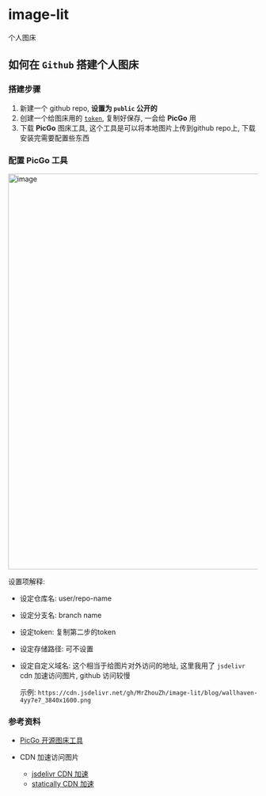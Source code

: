 # image-lit

个人图床

## 如何在 `Github` 搭建个人图床

### 搭建步骤

1. 新建一个 github repo, **设置为 `public` 公开的**
2. 创建一个给图床用的 [`token`](https://github.com/settings/tokens), 复制好保存, 一会给 **PicGo** 用
3. 下载 **PicGo** 图床工具, 这个工具是可以将本地图片上传到github repo上, 下载安装完需要配置些东西

### 配置 PicGo 工具

<img width="800" alt="image" src="https://user-images.githubusercontent.com/24643748/233372365-8111bdf8-aca1-4b47-9592-89e771df79e1.png">

设置项解释:

- 设定仓库名: user/repo-name
- 设定分支名: branch name
- 设定token: 复制第二步的token
- 设定存储路径: 可不设置
- 设定自定义域名: 这个相当于给图片对外访问的地址, 这里我用了 `jsdelivr` cdn 加速访问图片, github 访问较慢

  示例: `https://cdn.jsdelivr.net/gh/MrZhouZh/image-lit/blog/wallhaven-4yy7e7_3840x1600.png`

### 参考资料

- [PicGo 开源图床工具](https://github.com/Molunerfinn/PicGo/releases/)

- CDN 加速访问图片

  - [jsdelivr CDN 加速](https://www.jsdelivr.com/?docs=gh)
  - [statically CDN 加速](https://statically.io/)

